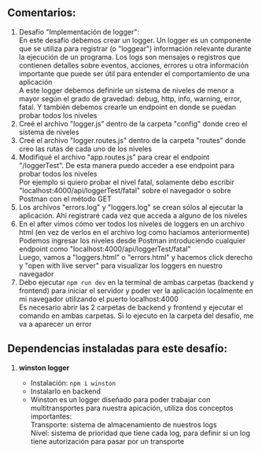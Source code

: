 ## Comentarios:

1. Desafío "Implementación de logger": <br>
   En este desafío debemos crear un logger. Un logger es un componente que se utiliza para registrar (o "loggear") información relevante durante la ejecución de un programa. Los logs son mensajes o registros que contienen detalles sobre eventos, acciones, errores u otra información importante que puede ser útil para entender el comportamiento de una aplicación <br>
   A este logger debemos definirle un sistema de niveles de menor a mayor según el grado de gravedad: debug, http, info, warning, error, fatal. Y también debemos crearle un endpoint en donde se puedan probar todos los niveles <br>
2. Creé el archivo "logger.js" dentro de la carpeta "config" donde creo el sistema de niveles 
3. Creé el archivo "logger.routes.js" dentro de la carpeta "routes" donde creo las rutas de cada uno de los niveles
4. Modifiqué el archivo "app.routes.js" para crear el endpoint "/loggerTest". De esta manera puedo acceder a ese endpoint para probar todos los niveles <br>
   Por ejemplo si quiero probar el nivel fatal, solamente debo escribir "localhost:4000/api/loggerTest/fatal" sobre el navegador o sobre Postman con el método GET <br>
5. Los archivos "errors.log" y "loggers.log" se crean sólos al ejecutar la aplicación. Ahí registraré cada vez que acceda a alguno de los niveles
6. En el after vimos cómo ver todos los niveles de loggers en un archivo html (en vez de verlos en el archivo log como hacíamos anteriormente) <br>
   Podemos ingresar los niveles desde Postman introduciendo cualquier endpoint como "localhost:4000/api/loggerTest/fatal" <br>
   Luego, vamos a "loggers.html" o "errors.html" y hacemos click derecho y "open with live server" para visualizar los loggers en nuestro navegador
7. Debo ejecutar `npm run dev` en la terminal de ambas carpetas (backend y frontend) para iniciar el servidor y poder ver la aplicación localmente en mi navegador utilizando el puerto localhost:4000 <br>
   Es necesario abrir las 2 carpetas de backend y frontend y ejecutar el comando en ambas carpetas. Si lo ejecuto en la carpeta del desafío, me va a aparecer un error



## Dependencias instaladas para este desafío:

1. **winston logger**

   - Instalación: `npm i winston`
   - Instalarlo en backend
   - Winston es un logger diseñado para poder trabajar con multitransportes para nuestra apicación, utiliza dos conceptos importantes: <br>
   Transporte: sistema de almacenamiento de nuestros logs <br>
   Nivel: sistema de prioridad que tiene cada log, para definir si un log tiene autorización para pasar por un transporte